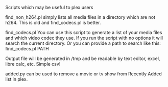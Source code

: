 Scripts which may be useful to plex users

find_non_h264.pl simply lists all media files in a directory which are not h264.  This is old and find_codecs.pl is better.

find_codecs.pl    You can use this script to generate a list of your media files and which video codec they use.
If you run the script with no options it will search the current directory.  Or you can provide a path to search like this:  find_codecs.pl PATH

Output file will be generated in /tmp and be readable by text editor, excel, libre calc, etc.  Simple csv!

added.py can be used to remove a movie or tv show from Recently Added list in plex.
